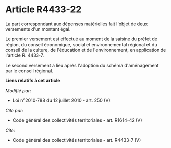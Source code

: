 # Article R4433-22

La part correspondant aux dépenses matérielles fait l'objet de deux versements d'un montant égal. 

Le premier versement est effectué au moment de la saisine du préfet de région, du conseil économique, social et
environnemental régional et du conseil de la culture, de l'éducation et de l'environnement, en application de l'article R.
4433-7. 

Le second versement a lieu après l'adoption du schéma d'aménagement par le conseil régional.

**Liens relatifs à cet article**

_Modifié par_:

  - Loi n°2010-788 du 12 juillet 2010 - art. 250 (V)

_Cité par_:

  - Code général des collectivités territoriales - art. R1614-42 (V)

_Cite_:

  - Code général des collectivités territoriales - art. R4433-7 (V)
